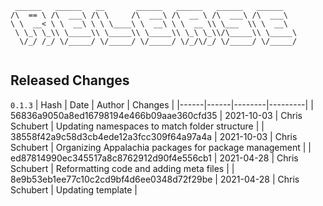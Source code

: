 ```
 ______   ______   __       ______   ______   ______   ______    
/\  == \ /\  ___\ /\ \     /\  ___\ /\  __ \ /\  ___\ /\  ___\   
\ \  __< \ \  __\ \ \ \____\ \  __\ \ \  __ \\ \___  \\ \  __\   
 \ \_\ \_\\ \_____\\ \_____\\ \_____\\ \_\ \_\\/\_____\\ \_____\ 
  \/_/ /_/ \/_____/ \/_____/ \/_____/ \/_/\/_/ \/_____/ \/_____/ 
                                                                 
```


## Released Changes

`0.1.3`
| Hash | Date | Author | Changes |
|------|------|--------|---------|
| 56836a9050a8ed16798194e466b09aae360cfd35 | 2021-10-03 | Chris Schubert | Updating namespaces to match folder structure |
| 38558f42a9c58d3cb4ede12a3fcc309f64a97a4a | 2021-10-03 | Chris Schubert | Organizing Appalachia packages for package management |
| ed87814990ec345517a8c8762912d90f4e556cb1 | 2021-04-28 | Chris Schubert | Reformatting code and adding meta files |
| 8e9b53eb1ee77c10c2cd9bf4d6ee0348d72f29be | 2021-04-28 | Chris Schubert | Updating template |
